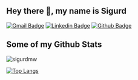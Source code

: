 ## Hey there 👋, my name is Sigurd
[![Gmail Badge](https://img.shields.io/badge/-sigurdmwahl@gmail.com-c14438?style=flat&logo=Gmail&logoColor=white&link=mailto:sigurdmwahl@gmail.com)](sigurdmwahl@gmail.com) 
[![Linkedin Badge](https://img.shields.io/badge/-sangdth-0072b1?style=flat&logo=Linkedin&logoColor=white&link=https://www.linkedin.com/in/sangdth/)](https://www.linkedin.com/in/sangdth/) [![Github Badge](https://img.shields.io/badge/-sigurdmw-grey?style=flat&logo=github&logoColor=white&link=https://github.com/sigurdmw/)](https://www.github.com/sigurdmw/) 
## Some of my Github Stats
<p align=left> <img src=https://komarev.com/ghpvc/?username=sigurdmw alt=sigurdmw /> </p>

[![Top Langs](https://github-readme-stats.vercel.app/api/top-langs/?username=sigurdmw&layout=compact)](https://github.com/sigurdmw/github-readme-stats)
